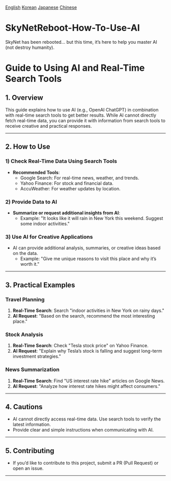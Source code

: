 [English](https://github.com/AiBetterThanYours/SkyNetReboot-How-To-Use-AI/blob/main/README.md) [Korean](https://github.com/AiBetterThanYours/SkyNetReboot-How-To-Use-AI/blob/main/README_ko.md) [Japanese](https://github.com/AiBetterThanYours/SkyNetReboot-How-To-Use-AI/blob/main/README_jp.md) [Chinese](https://github.com/AiBetterThanYours/SkyNetReboot-How-To-Use-AI/blob/main/README_cn.md)

# SkyNetReboot-How-To-Use-AI
SkyNet has been rebooted... but this time, it’s here to help you master AI (not destroy humanity).

# Guide to Using AI and Real-Time Search Tools

## **1. Overview**
This guide explains how to use AI (e.g., OpenAI ChatGPT) in combination with real-time search tools to get better results. While AI cannot directly fetch real-time data, you can provide it with information from search tools to receive creative and practical responses.

---

## **2. How to Use**

### **1) Check Real-Time Data Using Search Tools**
- **Recommended Tools**:
  - Google Search: For real-time news, weather, and trends.
  - Yahoo Finance: For stock and financial data.
  - AccuWeather: For weather updates by location.

### **2) Provide Data to AI**
- **Summarize or request additional insights from AI**:
  - Example: "It looks like it will rain in New York this weekend. Suggest some indoor activities."

### **3) Use AI for Creative Applications**
- AI can provide additional analysis, summaries, or creative ideas based on the data.
  - Example: "Give me unique reasons to visit this place and why it’s worth it."

---

## **3. Practical Examples**

### **Travel Planning**
1. **Real-Time Search**: Search "indoor activities in New York on rainy days."
2. **AI Request**: "Based on the search, recommend the most interesting place."

### **Stock Analysis**
1. **Real-Time Search**: Check "Tesla stock price" on Yahoo Finance.
2. **AI Request**: "Explain why Tesla’s stock is falling and suggest long-term investment strategies."

### **News Summarization**
1. **Real-Time Search**: Find "US interest rate hike" articles on Google News.
2. **AI Request**: "Analyze how interest rate hikes might affect consumers."

---

## **4. Cautions**
- AI cannot directly access real-time data. Use search tools to verify the latest information.
- Provide clear and simple instructions when communicating with AI.

---

## **5. Contributing**
- If you’d like to contribute to this project, submit a PR (Pull Request) or open an issue.

---